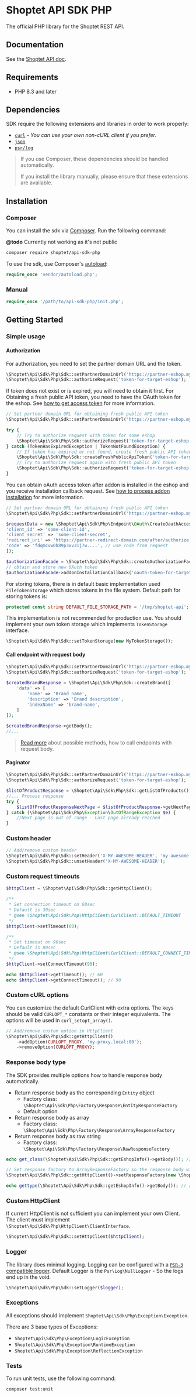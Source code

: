# Shoptet API SDK PHP

The official PHP library for the Shoptet REST API.

## Documentation

See the [Shoptet API doc](https://shoptet.docs.apiary.io/#).

## Requirements

- PHP 8.3 and later

## Dependencies

SDK require the following extensions and libraries in order to work properly:

- [`curl`](https://secure.php.net/manual/en/book.curl.php) - _You can use your own non-cURL client if you prefer._
- [`json`](https://secure.php.net/manual/en/book.json.php)
- [`psr/log`](https://www.php-fig.org/psr/psr-3/)

> If you use Composer, these dependencies should be handled automatically.
>
> If you install the library manually, please ensure that these extensions are available.

## Installation

### Composer

You can install the sdk via [Composer](http://getcomposer.org/). Run the following command:

**@todo** Currently not working as it's not public

```bash
composer require shoptet/api-sdk-php
```

To use the sdk, use Composer's [autoload](https://getcomposer.org/doc/01-basic-usage.md#autoloading):

```php
require_once 'vendor/autoload.php';
```

### Manual

```php
require_once '/path/to/api-sdk-php/init.php';
```

## Getting Started

### Simple usage

#### Authorization

For authorization, you need to set the partner domain URL and the token.

```php
\Shoptet\Api\Sdk\Php\Sdk::setPartnerDomainUrl('https://partner-eshop.myshoptet.com');
\Shoptet\Api\Sdk\Php\Sdk::authorizeRequest('token-for-target-eshop');
```

If token does not exist or is expired, you will need to obtain it first.
For Obtaining a fresh public API token, you need to have the OAuth token for the eshop.
See [how to get access token](https://developers.shoptet.com/api/documentation/getting-api-access-token/) for more information.

```php
// Set partner domain URL for obtaining fresh public API token
\Shoptet\Api\Sdk\Php\Sdk::setPartnerDomainUrl('https://partner-eshop.myshoptet.com');

try {
    // Try to authorize request with token for some eshop
    \Shoptet\Api\Sdk\Php\Sdk::authorizeRequest('token-for-target-eshop');
} catch (TokenHasExpiredException | TokenNotFoundException) {
    // If token has expired or not found, create fresh public API token with specific OAuth token for eshop.
    \Shoptet\Api\Sdk\Php\Sdk::createFreshPublicApiToken('token-for-target-eshop', 'oauth-token-for-target-eshop');
    // Try to authorize request again with fresh public API token
    \Shoptet\Api\Sdk\Php\Sdk::authorizeRequest('token-for-target-eshop');
}
```

You can obtain oAuth access token after addon is installed in the eshop and you receive installation
callback request. See [how to process addon installation](https://developers.shoptet.com/api/documentation/installing-the-addon/) for more information.

```php
// Set partner domain URL for obtaining fresh public API token
\Shoptet\Api\Sdk\Php\Sdk::setPartnerDomainUrl('https://partner-eshop.myshoptet.com');

$requestData = new \Shoptet\Api\Sdk\Php\Endpoint\OAuth\CreateOauthAccessToken\CreateOauthAccessTokenRequestData([
'client_id' => 'some-client-id',
'client_secret' => 'some-client-secret',
'redirect_uri' => 'https://partner-redirect-domain.com/after/authorize',
'code' => 'fdqmcvw0b89p3xv31j7w....', // use code from request
]);

$authorizationFacade = \Shoptet\Api\Sdk\Php\Sdk::createAuthorizationFacade();
// obtain and store new OAuth token
$authorizationFacade->addonInstallationCallback('oauth-token-for-target-eshop', $requestData);
```

For storing tokens, there is in default basic implementation used `FileTokenStorage` which stores tokens in the file system.
Default path for storing tokens is:

```php
protected const string DEFAULT_FILE_STORAGE_PATH = '/tmp/shoptet-api';
```

This implementation is not recommended for production use. You should implement your own token storage which implements `TokenStorage` interface.

```php
\Shoptet\Api\Sdk\Php\Sdk::setTokenStorage(new MyTokenStorage());
```

#### Call endpoint with request body

```php
\Shoptet\Api\Sdk\Php\Sdk::setPartnerDomainUrl('https://partner-eshop.myshoptet.com');
\Shoptet\Api\Sdk\Php\Sdk::authorizeRequest('token-for-target-eshop');

$createdBrandResponse = \Shoptet\Api\Sdk\Php\Sdk::createBrand([
    'data' => [
        'name' => 'Brand name',
        'description' => 'Brand description',
        'indexName' => 'brand-name',
    ]
]);

$createdBrandResponse->getBody();
//...
```

> [Read more](docs/request_body_processing_methods.md) about possible methods, how to call endpoints with request body.

#### Paginator
```php
\Shoptet\Api\Sdk\Php\Sdk::setPartnerDomainUrl('https://partner-eshop.myshoptet.com');
\Shoptet\Api\Sdk\Php\Sdk::authorizeRequest('token-for-target-eshop');

$listOfProductResponse = \Shoptet\Api\Sdk\Php\Sdk::getListOfProducts();
//... Process response
try {
    $listOfProductResponseNextPage = $listOfProductResponse->getNextPage();
} catch (\Shoptet\Api\Sdk\Php\Exception\OutOfRangeException $e) {
    //Next page is out of range - Last page already reached
}
```

### Custom header

```php
// Add/remove custom header
\Shoptet\Api\Sdk\Php\Sdk::setHeader('X-MY-AWESOME-HEADER', 'my-awesome-header-value');
\Shoptet\Api\Sdk\Php\Sdk::unsetHeader('X-MY-AWESOME-HEADER');
```

### Custom request timeouts

```php
$httpClient = \Shoptet\Api\Sdk\Php\Sdk::getHttpClient();

/**
 * Set connection timeout on 60sec
 * Default is 30sec
 * @see \Shoptet\Api\Sdk\Php\HttpClient\CurlClient::DEFAULT_TIMEOUT
 */
$httpClient->setTimeout(60);

/**
 * Set timeout on 90sec
 * Default is 80sec
 * @see \Shoptet\Api\Sdk\Php\HttpClient\CurlClient::DEFAULT_CONNECT_TIMEOUT
 */
$httpClient->setConnectTimeout(90);

echo $httpClient->getTimeout(); // 60
echo $httpClient->getConnectTimeout(); // 90
```

### Custom cURL options

You can customize the default CurlClient with extra options.
The keys should be valid `CURLOPT_*` constants or their integer equivalents.
The options will be used in `curl_setopt_array()`.

```php
// Add/remove custom option in HttpClient
\Shoptet\Api\Sdk\Php\Sdk::getHttpClient()
    ->addOption(CURLOPT_PROXY, 'my-proxy.local:80');
    ->removeOption(CURLOPT_PROXY);
```

### Response body type

The SDK provides multiple options how to handle response body automatically.

- Return response body as the corresponding `Entity` object
    - Factory class: `\Shoptet\Api\Sdk\Php\Factory\Response\EntityResponseFactory`
    - Default option
- Return response body as array
    - Factory class: `\Shoptet\Api\Sdk\Php\Factory\Response\ArrayResponseFactory`
- Return response body as raw string
    - Factory class: `\Shoptet\Api\Sdk\Php\Factory\Response\RawResponseFactory`

```php
echo get_class(\Shoptet\Api\Sdk\Php\Sdk::getEshopInfo()->getBody()); // Shoptet\Api\Sdk\Php\Endpoint\Eshop\GetEshopInfoResponse\GetEshopInfoResponse

// Set response factory to ArrayResponseFactory so the response body will return as array (not the Entity)
\Shoptet\Api\Sdk\Php\Sdk::getHttpClient()->setResponseFactory(new \Shoptet\Api\Sdk\Php\Factory\Response\ArrayResponseFactory());

echo gettype(\Shoptet\Api\Sdk\Php\Sdk::getEshopInfo()->getBody()); // array
```

### Custom HttpClient

If current HttpClient is not sufficient you can implement your own Client.
The client must implement `\Shoptet\Api\Sdk\Php\HttpClient\ClientInterface`.

```php
\Shoptet\Api\Sdk\Php\Sdk::setHttpClient($httpClient);
```

### Logger

The library does minimal logging.
Logging can be configured with a [`PSR-3` compatible logger](https://www.php-fig.org/psr/psr-3/).
Default Logger is the `Psr\Log\NullLogger` - So the logs end up in the void.

```php
\Shoptet\Api\Sdk\Php\Sdk::setLogger($logger);
```

### Exceptions

All exceptions should implement `Shoptet\Api\Sdk\Php\Exception\Exception`.

There are 3 base types of Exceptions:

- `Shoptet\Api\Sdk\Php\Exception\LogicException`
- `Shoptet\Api\Sdk\Php\Exception\RuntimeException`
- `Shoptet\Api\Sdk\Php\Exception\ReflectionException`

### Tests

To run unit tests, use the following command:

```bash
composer test:unit
```
